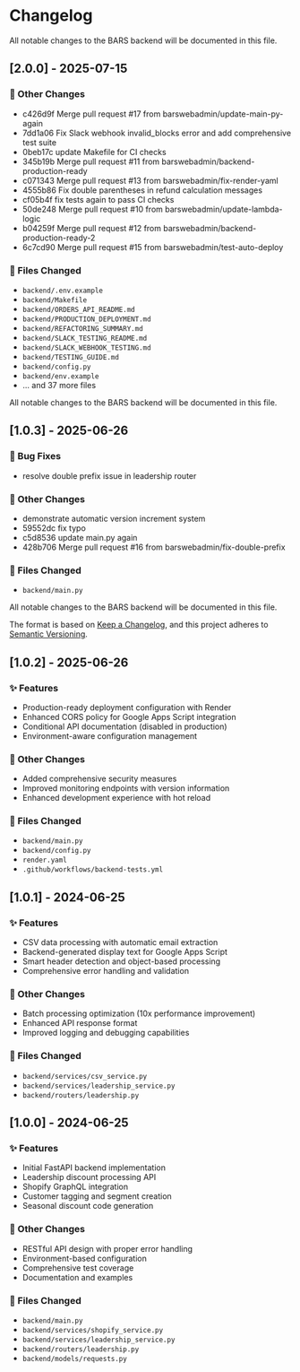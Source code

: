 # Changelog

All notable changes to the BARS backend will be documented in this file.

## [2.0.0] - 2025-07-15

### 🔧 Other Changes
- c426d9f Merge pull request #17 from barswebadmin/update-main-py-again
- 7dd1a06 Fix Slack webhook invalid_blocks error and add comprehensive test suite
- 0beb17c update Makefile for CI checks
- 345b19b Merge pull request #11 from barswebadmin/backend-production-ready
- c071343 Merge pull request #13 from barswebadmin/fix-render-yaml
- 4555b86 Fix double parentheses in refund calculation messages
- cf05b4f fix tests again to pass CI checks
- 50de248 Merge pull request #10 from barswebadmin/update-lambda-logic
- b04259f Merge pull request #12 from barswebadmin/backend-production-ready-2
- 6c7cd90 Merge pull request #15 from barswebadmin/test-auto-deploy

### 📁 Files Changed
- `backend/.env.example`
- `backend/Makefile`
- `backend/ORDERS_API_README.md`
- `backend/PRODUCTION_DEPLOYMENT.md`
- `backend/REFACTORING_SUMMARY.md`
- `backend/SLACK_TESTING_README.md`
- `backend/SLACK_WEBHOOK_TESTING.md`
- `backend/TESTING_GUIDE.md`
- `backend/config.py`
- `backend/env.example`
- ... and 37 more files



All notable changes to the BARS backend will be documented in this file.

## [1.0.3] - 2025-06-26

### 🐛 Bug Fixes
- resolve double prefix issue in leadership router

### 🔧 Other Changes
- demonstrate automatic version increment system
- 59552dc fix typo
- c5d8536 update main.py again
- 428b706 Merge pull request #16 from barswebadmin/fix-double-prefix

### 📁 Files Changed
- `backend/main.py`



All notable changes to the BARS backend will be documented in this file.

The format is based on [Keep a Changelog](https://keepachangelog.com/en/1.0.0/),
and this project adheres to [Semantic Versioning](https://semver.org/spec/v2.0.0.html).

## [1.0.2] - 2025-06-26

### ✨ Features
- Production-ready deployment configuration with Render
- Enhanced CORS policy for Google Apps Script integration
- Conditional API documentation (disabled in production)
- Environment-aware configuration management

### 🔧 Other Changes
- Added comprehensive security measures
- Improved monitoring endpoints with version information
- Enhanced development experience with hot reload

### 📁 Files Changed
- `backend/main.py`
- `backend/config.py`
- `render.yaml`
- `.github/workflows/backend-tests.yml`

## [1.0.1] - 2024-06-25

### ✨ Features
- CSV data processing with automatic email extraction
- Backend-generated display text for Google Apps Script
- Smart header detection and object-based processing
- Comprehensive error handling and validation

### 🔧 Other Changes
- Batch processing optimization (10x performance improvement)
- Enhanced API response format
- Improved logging and debugging capabilities

### 📁 Files Changed
- `backend/services/csv_service.py`
- `backend/services/leadership_service.py`
- `backend/routers/leadership.py`

## [1.0.0] - 2024-06-25

### ✨ Features
- Initial FastAPI backend implementation
- Leadership discount processing API
- Shopify GraphQL integration
- Customer tagging and segment creation
- Seasonal discount code generation

### 🔧 Other Changes
- RESTful API design with proper error handling
- Environment-based configuration
- Comprehensive test coverage
- Documentation and examples

### 📁 Files Changed
- `backend/main.py`
- `backend/services/shopify_service.py`
- `backend/services/leadership_service.py`
- `backend/routers/leadership.py`
- `backend/models/requests.py` 